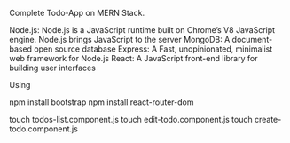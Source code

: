 Complete Todo-App on MERN Stack.

Node.js: Node.js is a JavaScript runtime built on Chrome’s V8 JavaScript engine. Node.js brings JavaScript to the server
MongoDB: A document-based open source database
Express: A Fast, unopinionated, minimalist web framework for Node.js
React: A JavaScript front-end library for building user interfaces

Using 

npm install bootstrap
npm install react-router-dom

touch todos-list.component.js
touch edit-todo.component.js
touch create-todo.component.js

